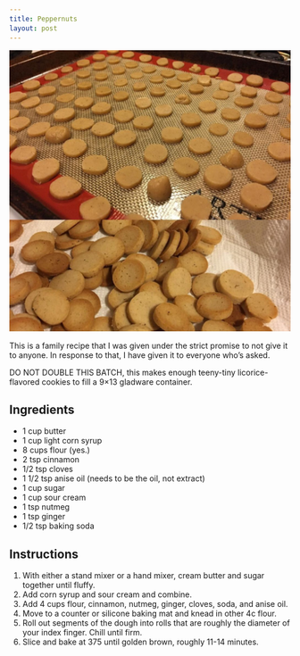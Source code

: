 ```yaml
---
title: Peppernuts
layout: post
---
```


![](/wp-content/uploads/2021/01/peppernuts-1024x1024.jpg)

This is a family recipe that I was given under the strict promise to not give it to anyone. In response to that, I have given it to everyone who’s asked.

DO NOT DOUBLE THIS BATCH, this makes enough teeny-tiny licorice-flavored cookies to fill a 9×13 gladware container.

## Ingredients

- 1 cup butter
- 1 cup light corn syrup
- 8 cups flour (yes.)
- 2 tsp cinnamon
- 1/2 tsp cloves
- 1 1/2 tsp anise oil (needs to be the oil, not extract)
- 1 cup sugar
- 1 cup sour cream
- 1 tsp nutmeg
- 1 tsp ginger
- 1/2 tsp baking soda

## Instructions

1. With either a stand mixer or a hand mixer, cream butter and sugar together until fluffy.
2. Add corn syrup and sour cream and combine.
3. Add 4 cups flour, cinnamon, nutmeg, ginger, cloves, soda, and anise oil.
4. Move to a counter or silicone baking mat and knead in other 4c flour.
5. Roll out segments of the dough into rolls that are roughly the diameter of your index finger. Chill until firm.
6. Slice and bake at 375 until golden brown, roughly 11-14 minutes.